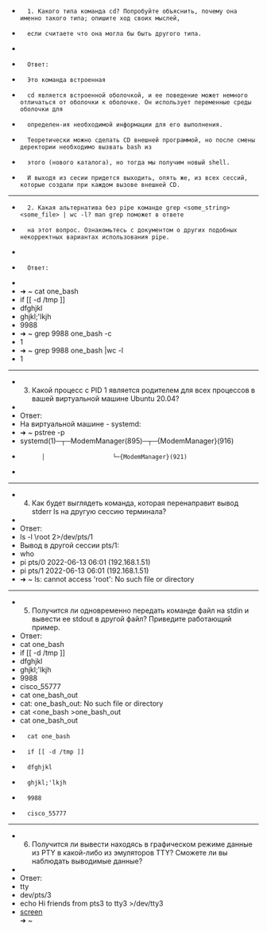 -       1. Какого типа команда cd? Попробуйте объяснить, почему она именно такого типа; опишите ход своих мыслей,
-       если считаете что она могла бы быть другого типа.
-
-       Ответ:
-       Это команда встроенная
-       cd является встроенной оболочкой, и ее поведение может немного отличаться от оболочки к оболочке. Он использует переменные среды оболочки для 
-       определен-ия необходимой информации для его выполнения.
-       Теоретически можно сделать CD внешней программой, но после смены деректории необходимо вызвать bash из 
-       этого (нового каталога), но тогда мы получим новый shell.
-       И выходя из сесии придется выходить, опять же, из всех сессий, которые создали при каждом вызове внешней CD.
______________________________________________________________________________________________________________________
-       2. Какая альтернатива без pipe команде grep <some_string> <some_file> | wc -l? man grep поможет в ответе 
-       на этот вопрос. Ознакомьтесь с документом о других подобных некорректных вариантах использования pipe.
-
-       Ответ:
-
-	➜  ~ cat one_bash 
-	if [[ -d /tmp ]]
-	dfghjkl
-	ghjkl;'lkjh
-	9988
-	➜  ~ grep 9988 one_bash -c    
-	1
-	➜  ~ grep 9988 one_bash |wc -l
-	1 
________________________________________________________________________________________________________________________
-	3. Какой процесс с PID 1 является родителем для всех процессов в вашей виртуальной машине Ubuntu 20.04?
-	
-	Ответ:
-	На виртуальной машине  - systemd:
-	➜  ~ pstree -p
-	systemd(1)─┬─ModemManager(895)─┬─{ModemManager}(916)
-           │                   └─{ModemManager}(921)
-	
_______________________________________________________________________________________________________________________
-	4. Как будет выглядеть команда, которая перенаправит вывод stderr ls на другую сессию терминала?
-	
-	Ответ:
-	ls -l \root 2>/dev/pts/1
-	Вывод в другой сессии pts/1:
-	who
-	pi       pts/0        2022-06-13 06:01 (192.168.1.51) 
-	pi       pts/1        2022-06-13 06:01 (192.168.1.51)
-	➜  ~ ls: cannot access 'root': No such file or directory
________________________________________________________________________________________________________________________
-	5. Получится ли одновременно передать команде файл на stdin и вывести ее stdout в другой файл? Приведите работающий пример.
-	Ответ:
-	cat one_bash	
- 	if [[ -d /tmp ]]
-	dfghjkl
-	ghjkl;'lkjh
-	9988
-	cisco_55777
-	cat one_bash_out
- 	cat: one_bash_out: No such file or directory
-	cat <one_bash >one_bash_out
-	cat one_bash_out 
-       cat one_bash
-       if [[ -d /tmp ]]
-       dfghjkl
-       ghjkl;'lkjh
-       9988
-       cisco_55777
_______________________________________________________________________________________________________________________________
-	6. Получится ли вывести находясь в графическом режиме данные из PTY в какой-либо из эмуляторов TTY? Сможете ли вы наблюдать выводимые данные?
-	
-	Ответ:
-	tty
-	dev/pts/3
-	echo Hi friends from pts3 to tty3 >/dev/tty3
-	[screen](https://github.com/davlyatov-ts/Term-2/blob/master/1.png)		
➜  ~ 	
